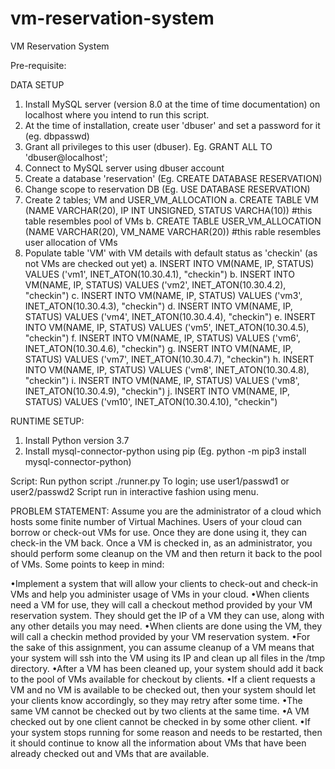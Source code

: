 # vm-reservation-system
VM Reservation System

Pre-requisite:

DATA SETUP
1. Install MySQL server (version 8.0 at the time of time documentation) on localhost where you intend to run this script.
2. At the time of installation, create user 'dbuser' and set a password for it (eg. dbpasswd)
3. Grant all privileges to this user (dbuser). Eg. GRANT ALL TO 'dbuser@localhost';
4. Connect to MySQL server using dbuser account
5. Create a database 'reservation' (Eg. CREATE DATABASE RESERVATION)
6. Change scope to reservation DB (Eg. USE DATABASE RESERVATION)
7. Create 2 tables; VM and USER_VM_ALLOCATION
   a. CREATE TABLE VM (NAME VARCHAR(20), IP INT UNSIGNED, STATUS VARCHA(10))   #this table resembles pool of VMs
   b. CREATE TABLE USER_VM_ALLOCATION (NAME VARCHAR(20), VM_NAME VARCHAR(20))  #this rable resembles user allocation of VMs
8. Populate table 'VM' with VM details with default status as 'checkin' (as not VMs are checked out yet)
   a. INSERT INTO VM(NAME, IP, STATUS) VALUES ('vm1', INET_ATON(10.30.4.1), "checkin")
   b. INSERT INTO VM(NAME, IP, STATUS) VALUES ('vm2', INET_ATON(10.30.4.2), "checkin")
   c. INSERT INTO VM(NAME, IP, STATUS) VALUES ('vm3', INET_ATON(10.30.4.3), "checkin")
   d. INSERT INTO VM(NAME, IP, STATUS) VALUES ('vm4', INET_ATON(10.30.4.4), "checkin")
   e. INSERT INTO VM(NAME, IP, STATUS) VALUES ('vm5', INET_ATON(10.30.4.5), "checkin")
   f. INSERT INTO VM(NAME, IP, STATUS) VALUES ('vm6', INET_ATON(10.30.4.6), "checkin")
   g. INSERT INTO VM(NAME, IP, STATUS) VALUES ('vm7', INET_ATON(10.30.4.7), "checkin")
   h. INSERT INTO VM(NAME, IP, STATUS) VALUES ('vm8', INET_ATON(10.30.4.8), "checkin")
   i. INSERT INTO VM(NAME, IP, STATUS) VALUES ('vm8', INET_ATON(10.30.4.9), "checkin")
   j. INSERT INTO VM(NAME, IP, STATUS) VALUES ('vm10', INET_ATON(10.30.4.10), "checkin")

RUNTIME SETUP:
1. Install Python version 3.7
2. Install mysql-connector-python using pip (Eg. python -m pip3 install mysql-connector-python) 

Script:
Run python script ./runner.py
To login; use user1/passwd1 or user2/passwd2
Script run in interactive fashion using menu.



PROBLEM STATEMENT:
Assume you are the administrator of a cloud which hosts some finite number of Virtual Machines. Users of your cloud can borrow or check-out VMs for use. Once they are done using it, they can check-in the VM back. Once a VM is checked in, as an administrator, you should perform some cleanup on the VM and then return it back to the pool of VMs. Some points to keep in mind:

•Implement a system that will allow your clients to check-out and check-in VMs and help you administer usage of VMs in your cloud.
•When clients need a VM for use, they will call a checkout method provided by your VM reservation system. They should get the IP of a VM they can use, along with any other details you may need.
•When clients are done using the VM, they will call a checkin method provided by your VM reservation system.
•For the sake of this assignment, you can assume cleanup of a VM means that your system will ssh into the VM using its IP and clean up all files in the /tmp directory.
•After a VM has been cleaned up, your system should add it back to the pool of VMs available for checkout by clients.
•If a client requests a VM and no VM is available to be checked out, then your system should let your clients know accordingly, so they may retry after some time.
•The same VM cannot be checked out by two clients at the same time.
•A VM checked out by one client cannot be checked in by some other client.
•If your system stops running for some reason and needs to be restarted, then it should continue to know all the information about VMs that have been already checked out and VMs that are available.
